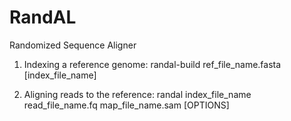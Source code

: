 RandAL
======

Randomized Sequence Aligner

1. Indexing a reference genome:
randal-build ref_file_name.fasta [index_file_name]

2. Aligning reads to the reference:
randal index_file_name read_file_name.fq map_file_name.sam [OPTIONS]
